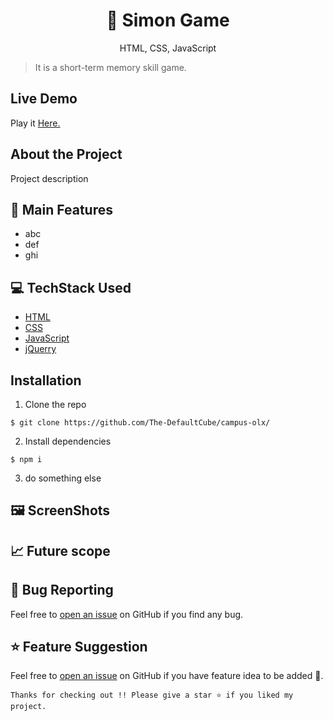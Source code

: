 <h1 align="center">
🤖 Simon Game
</h1>
<p align="center">
HTML, CSS, JavaScript
</p>

> It is a short-term memory skill game.

## Live Demo
Play it [Here.](https://the-defaultcube.github.io/WEBD22_SimonGame/)

## About the Project
Project description

## 🧩 Main Features
* abc
* def
* ghi

## 💻 TechStack Used
* [HTML]()
* [CSS]()
* [JavaScript](https://developer.mozilla.org/en-US/docs/Learn/Getting_started_with_the_web/JavaScript_basics)
* [jQuerry]()

## Installation

1. Clone the repo
 ```terminal
 $ git clone https://github.com/The-DefaultCube/campus-olx/
 ```
2. Install dependencies
 ```terminal
 $ npm i
 ```
3. do something else


## 🖼️ ScreenShots

## 📈 Future scope 

## 🐛 Bug Reporting
Feel free to [open an issue]() on GitHub if you find any bug.


## ⭐ Feature Suggestion
Feel free to [open an issue]() on GitHub if you have feature idea to be added 🙌.

```
Thanks for checking out !! Please give a star ⭐ if you liked my project.
```
